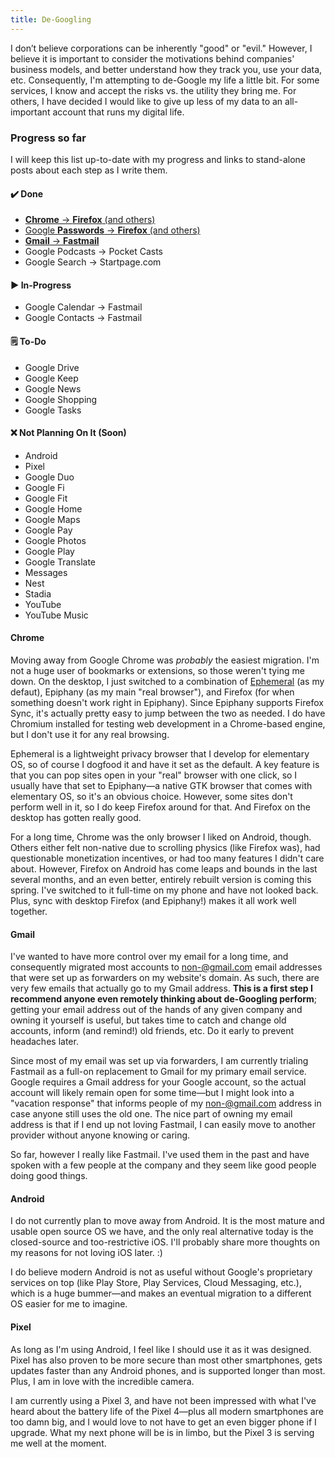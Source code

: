 ```yaml
---
title: De-Googling
---
```


I don’t believe corporations can be inherently "good" or "evil." However, I believe it is important to consider the motivations behind companies' business models, and better understand how they track you, use your data, etc. Consequently, I'm attempting to de-Google my life a little bit. For some services, I know and accept the risks vs. the utility they bring me. For others, I have decided I would like to give up less of my data to an all-important account that runs my digital life.

### Progress so far

I will keep this list up-to-date with my progress and links to stand-alone posts about each step as I write them.

#### ✔️ Done

- [**Chrome** → **Firefox** (and others)](#chrome)
- [Google **Passwords** → **Firefox** (and others)](#passwords)
- [**Gmail** → **Fastmail**](#gmail)
- Google Podcasts → Pocket Casts
- Google Search → Startpage.com


#### ▶️ In-Progress

- Google Calendar → Fastmail
- Google Contacts → Fastmail

#### 🗒️ To-Do

- Google Drive
- Google Keep
- Google News
- Google Shopping
- Google Tasks

#### ❌️ Not Planning On It (Soon)

- Android
- Pixel
- Google Duo
- Google Fi
- Google Fit
- Google Home
- Google Maps
- Google Pay
- Google Photos
- Google Play
- Google Translate
- Messages
- Nest
- Stadia
- YouTube
- YouTube Music

#### Chrome

Moving away from Google Chrome was _probably_ the easiest migration. I'm not a huge user of bookmarks or extensions, so those weren't tying me down. On the desktop, I just switched to a combination of [Ephemeral](https://appcenter.elementary.io/com.github.cassidyjames.ephemeral/) (as my defaut), Epiphany (as my main "real browser"), and Firefox (for when something doesn't work right in Epiphany). Since Epiphany supports Firefox Sync, it's actually pretty easy to jump between the two as needed. I do have Chromium installed for testing web development in a Chrome-based engine, but I don't use it for any real browsing.

Ephemeral is a lightweight privacy browser that I develop for elementary OS, so of course I dogfood it and have it set as the default. A key feature is that you can pop sites open in your "real" browser with one click, so I usually have that set to Epiphany—a native GTK browser that comes with elementary OS, so it's an obvious choice. However, some sites don't perform well in it, so I do keep Firefox around for that. And Firefox on the desktop has gotten really good.

For a long time, Chrome was the only browser I liked on Android, though. Others either felt non-native due to scrolling physics (like Firefox was), had questionable monetization incentives, or had too many features I didn't care about. However, Firefox on Android has come leaps and bounds in the last several months, and an even better, entirely rebuilt version is coming this spring. I've switched to it full-time on my phone and have not looked back. Plus, sync with desktop Firefox (and Epiphany!) makes it all work well together.

#### Gmail

I've wanted to have more control over my email for a long time, and consequently migrated most accounts to non-@gmail.com email addresses that were set up as forwarders on my website's domain. As such, there are very few emails that actually go to my Gmail address. **This is a first step I recommend anyone even remotely thinking about de-Googling perform**; getting your email address out of the hands of any given company and owning it yourself is useful, but takes time to catch and change old accounts, inform (and remind!) old friends, etc. Do it early to prevent headaches later.

Since most of my email was set up via forwarders, I am currently trialing Fastmail as a full-on replacement to Gmail for my primary email service. Google requires a Gmail address for your Google account, so the actual account will likely remain open for some time—but I might look into a "vacation response" that informs people of my non-@gmail.com address in case anyone still uses the old one. The nice part of owning my email address is that if I end up not loving Fastmail, I can easily move to another provider without anyone knowing or caring.

So far, however I really like Fastmail. I've used them in the past and have spoken with a few people at the company and they seem like good people doing good things.

#### Android

I do not currently plan to move away from Android. It is the most mature and usable open source OS we have, and the only real alternative today is the closed-source and too-restrictive iOS. I'll probably share more thoughts on my reasons for not loving iOS later. :)

I do believe modern Android is not as useful without Google's proprietary services on top (like Play Store, Play Services, Cloud Messaging, etc.), which is a huge bummer—and makes an eventual migration to a different OS easier for me to imagine.

#### Pixel

As long as I'm using Android, I feel like I should use it as it was designed. Pixel has also proven to be more secure than most other smartphones, gets updates faster than any Android phones, and is supported longer than most. Plus, I am in love with the incredible camera.

I am currently using a Pixel 3, and have not been impressed with what I've heard about the battery life of the Pixel 4—plus all modern smartphones are too damn big, and I would love to not have to get an even bigger phone if I upgrade. What my next phone will be is in limbo, but the Pixel 3 is serving me well at the moment.
